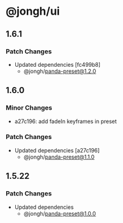 # @jongh/ui

## 1.6.1

### Patch Changes

- Updated dependencies [fc499b8]
  - @jongh/panda-preset@1.2.0

## 1.6.0

### Minor Changes

- a27c196: add fadeIn keyframes in preset

### Patch Changes

- Updated dependencies [a27c196]
  - @jongh/panda-preset@1.1.0

## 1.5.22

### Patch Changes

- Updated dependencies
  - @jongh/panda-preset@1.0.0
